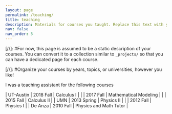 ```yaml
---
layout: page
permalink: /teaching/
title: teaching
description: Materials for courses you taught. Replace this text with your description.
nav: false
nav_order: 5
---
```


[//]: #For now, this page is assumed to be a static description of your courses. You can convert it to a collection similar to `_projects/` so that you can have a dedicated page for each course.

[//]: #Organize your courses by years, topics, or universities, however you like!

I was a teaching assistant for the following courses

| UT-Austin | 2018 Fall | Calculus I |
| | 2017 Fall | Mathematical Modeling |
| | 2015 Fall | Calculus II |
| UMN | 2013 Spring | Physics II |
| | 2012 Fall | Physics I |
| De Anza | 2010 Fall | Physics and Math Tutor |
